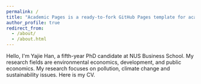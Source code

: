 ```yaml
---
permalink: /
title: "Academic Pages is a ready-to-fork GitHub Pages template for academic personal websites"
author_profile: true
redirect_from: 
  - /about/
  - /about.html
---
```

Hello, I'm Yajie Han, a fifth-year PhD candidate at NUS Business School. My research fields are environmental economics, development, and public economics. My research focuses on pollution, climate change and sustainability issues. Here is my CV.
